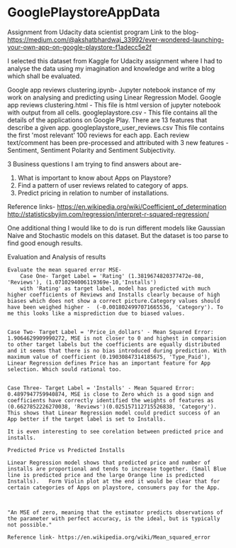 # GooglePlaystoreAppData
Assignment from Udacity data scientist program
Link to the blog- https://medium.com/@akshatbhardwaj_33992/ever-wondered-launching-your-own-app-on-google-playstore-f1adecc5e2f

I selected this dataset from Kaggle for Udacity assignment where I had to analyse the data using my imagination and knowledge and write a blog which shall be evaluated.

Google app reviews clustering.ipynb- Jupyter notebook instance of my work on analysing and predicting using Linear Regression Model.
Google app reviews clustering.html - This file is html version of jupyter notebook with output from all cells.
googleplaystore.csv - This file contains all the details of the applications on Google Play. There are 13 features that describe a given app.
googleplaystore_user_reviews.csv
This file contains the first 'most relevant' 100 reviews for each app. Each review text/comment has been pre-processed and attributed with 3 new features - Sentiment, Sentiment Polarity and Sentiment Subjectivity.

3 Business questions I am trying to find answers about are-
1. What is important to know about Apps on Playstore?
2. Find a pattern of user reviews related to category of apps.
3. Predict pricing in relation to number of installations.

Reference links- https://en.wikipedia.org/wiki/Coefficient_of_determination
http://statisticsbyjim.com/regression/interpret-r-squared-regression/

One additional thing I would like to do is run different models like Gaussian Naive and Stochastic models on this dataset. But the dataset is too parse to find good enough results.

Evaluation and Analysis of results

    Evaluate the mean squared error MSE- 
        Case One- Target Label = 'Rating' (1.3819674820377472e-08, 'Reviews'), (1.0710294006119369e-10,'Installs')
        with 'Rating' as target label, model has predicted with much higher coefficients of Reviews and Installs clearly because of high biases which does not show a correct picture.Category values should have been weighed higher -  (-0.0018024997071665536, 'Category'). To me this looks like a misprediction due to biased values.
    
    
    Case Two- Target Label = 'Price_in_dollars' - Mean Squared Error: 1.9064629909990272, MSE is not closer to 0 and highest in comparision to other target labels but the coefficients are equally distributed and it seems that there is no bias introduced during prediction. With maximum value of coefficient (0.19030847314185675, 'Type_Paid'), Linear Regression defines Price has an important feature for App selection. Which sould rational too.
    
    
    Case Three- Target Label = 'Installs' - Mean Squared Error: 0.4897947759940874, MSE is close to Zero which is a good sign and coefficients have correctly identified the weights of features as (0.6627852226270038, 'Reviews')(0.025157112715526838, 'Category'). This shows that Linear Regression model could predict success of an App better if the target label is set to Installs.
    
    It is even interesting to see corelation between predicted price and installs.
    
    Predicted Price vs Predicted Installs

    Linear Regression model shows that predicted price and number of installs are proportional and tends to increase together. (Small Blue line is predicted price and the large Orange line is predicted Installs).   Form Violin plot at the end it would be clear that for certain categories of Apps on playstore, consumers pay for the App.
    
    
    
    "An MSE of zero, meaning that the estimator predicts observations of the parameter with perfect accuracy, is the ideal, but is typically not possible."
        
    Reference link- https://en.wikipedia.org/wiki/Mean_squared_error

